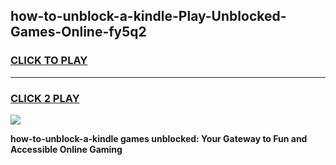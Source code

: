 
## how-to-unblock-a-kindle-Play-Unblocked-Games-Online-fy5q2
<h3>
<a href="https://premium76.site?title=how-to-unblock-a-kindle&ref=25A">CLICK TO PLAY</a></h3>
<hr>

<h3>
<a href="https://premium76.site?title=how-to-unblock-a-kindle&ref=25A">CLICK 2 PLAY</a>
  
</h3>

<a href="https://premium76.site?title=how-to-unblock-a-kindle&ref=25A"><img src="https://clearcache.store/games.png"></a>


**how-to-unblock-a-kindle games unblocked: Your Gateway to Fun and Accessible Online Gaming**
